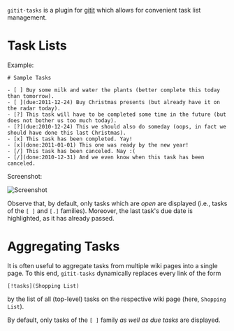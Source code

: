 `gitit-tasks` is a plugin for [gitit](http://gitit.net/) which allows for convenient task list management.

# Task Lists

Example:

    # Sample Tasks

    - [ ] Buy some milk and water the plants (better complete this today than tomorrow).
    - [ ](due:2011-12-24) Buy Christmas presents (but already have it on the radar today).
    - [?] This task will have to be completed some time in the future (but does not bother us too much today).
    - [?](due:2010-12-24) This we should also do someday (oops, in fact we should have done this last Christmas).
    - [x] This task has been completed. Yay!
    - [x](done:2011-01-01) This one was ready by the new year!
    - [/] This task has been canceled. Nay :(
    - [/](done:2010-12-31) And we even know when this task has been canceled.

Screenshot:

![Screenshot](https://github.com/downloads/catch22/gitit-tasks/Screenshot.png)

Observe that, by default, only tasks which are *open* are displayed (i.e., tasks of the `[ ]` and `[.]` families).
Moreover, the last task's due date is highlighted, as it has already passed.

# Aggregating Tasks

It is often useful to aggregate tasks from multiple wiki pages into a single page. To this end, `gitit-tasks` dynamically replaces every link of the form

    [!tasks](Shopping List)

by the list of all (top-level) tasks on the respective wiki page (here, `Shopping List`).

By default, only tasks of the `[ ]` family *as well as due tasks* are displayed.
